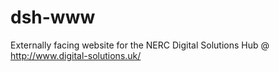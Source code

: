 # dsh-www

Externally facing website for the NERC Digital Solutions Hub @ http://www.digital-solutions.uk/
